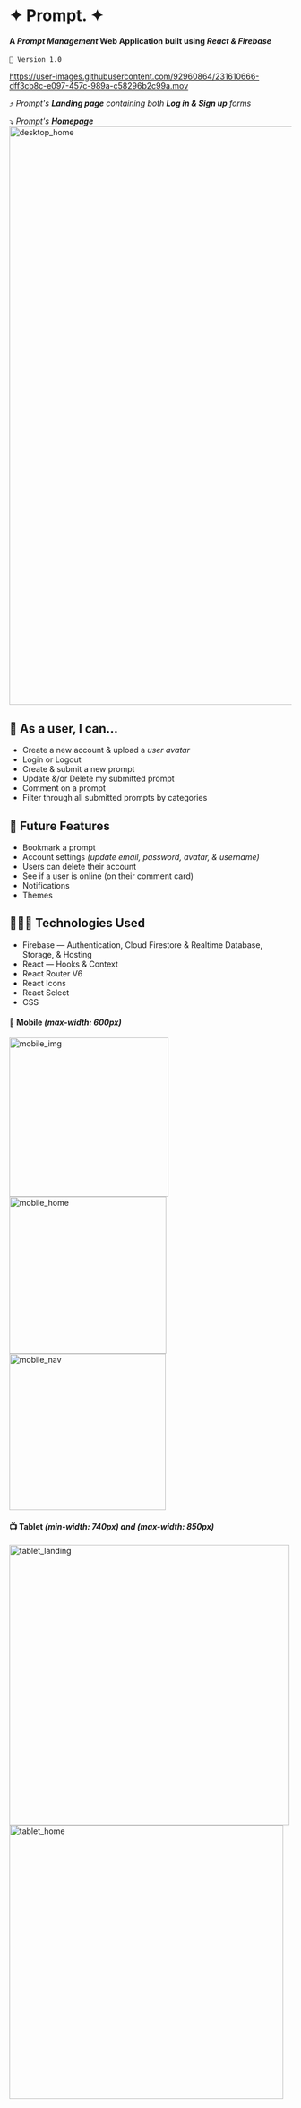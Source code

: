 # ✦ Prompt. ✦
#### A *Prompt Management* Web Application built using *React & Firebase*
`📍 Version 1.0`

https://user-images.githubusercontent.com/92960864/231610666-dff3cb8c-e097-457c-989a-c58296b2c99a.mov

⤴️ *Prompt's **Landing page** containing both **Log in & Sign up** forms*

⤵️ *Prompt's **Homepage***
<img width="1032" alt="desktop_home" src="https://user-images.githubusercontent.com/92960864/231615756-cda2c9aa-a9c7-45ab-aa56-d72e335c62c2.png">

## 👤 As a user, I can...
* Create a new account & upload a *user avatar*
* Login or Logout
* Create & submit a new prompt
* Update &/or Delete my submitted prompt
* Comment on a prompt
* Filter through all submitted prompts by categories

## 📖 Future Features
* Bookmark a prompt
* Account settings *(update email, password, avatar, & username)*
* Users can delete their account
* See if a user is online (on their comment card)
* Notifications
* Themes

## 👩🏻‍💻 Technologies Used
* Firebase — Authentication, Cloud Firestore & Realtime Database, Storage, & Hosting
* React — Hooks & Context
* React Router V6
* React Icons
* React Select
* CSS


#### 📱 Mobile *(max-width: 600px)*  
<img width="284" alt="mobile_img" src="https://user-images.githubusercontent.com/92960864/231621243-0aca9c96-fad2-4666-9c42-8ad677ddb623.png"><img width="280" alt="mobile_home" src="https://user-images.githubusercontent.com/92960864/231622392-9f346dfb-087f-4ffd-9369-c9fd53d1842d.png"><img width="279" alt="mobile_nav" src="https://user-images.githubusercontent.com/92960864/231621816-c25ccaed-dbde-4348-a7f5-4e996626f810.png">

#### 📺 Tablet *(min-width: 740px) and (max-width: 850px)*
<img width="500" alt="tablet_landing" src="https://user-images.githubusercontent.com/92960864/231624440-435aa664-1a1d-42ff-858b-6940798c641f.png"><img width="489" alt="tablet_home" src="https://user-images.githubusercontent.com/92960864/231624478-e1e78959-a60a-4f0c-802a-e1c3f58eea0d.png">
